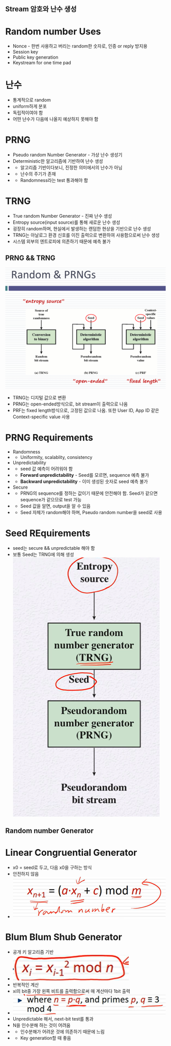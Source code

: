 ## Stream 암호와 난수 생성

# Random number Uses
- Nonce - 한번 사용하고 버리는 random한 숫자로, 인증 or reply 방지용
- Session key
- Public key generation
- Keystream for one time pad

# 난수
- 통계적으로 random
- uniform하게 분포
- 독립적이여야 함
- 어떤 난수가 다음에 나올지 예상하지 못해야 함

# PRNG
- Pseudo random Number Generator - 가상 난수 생성기
- Deterministic한 알고리즘에 기반하여 난수 생성
- - 알고리즘 기반이다보니, 진정한 의미에서의 난수가 아님
- - 난수의 주기가 존재
- - Randomness라는 test 통과해야 함

# TRNG
- True random Number Generator - 진짜 난수 생성
- Entropy source(input source)를 통해 새로운 난수 생성
- 굉장히 random하며, 현실에서 발생하는 랜덤한 현상을 기반으로 난수 생성
- TRNG는 아날로그 환경 신호를 이진 출력으로 변환하여 사용함으로써 난수 생성
- 시스템 외부의 엔트로피에 의존하기 때문에 예측 불가

## PRNG && TRNG
![alt text](image.png)
- TRNG는 디지털 값으로 변환
- PRNG는 open-ended방식으로, bit stream이 출력으로 나옴
- PRF는 fixed length방식으로, 고정된 값으로 나옴. 또한 User ID, App ID 같은 Context-specific value 사용

# PRNG Requirements
- Randomness
- - Uniformity, scalablity, consistency
- Unpredictability
- - seed 값 예측이 어려워야 함
- - **Forward unpredictability** - Seed를 모르면, sequence 예측 불가
- - **Backward unpredictability** - 이미 생성된 숫자로 seed 예측 불가
- Secure
- - PRNG의 sequence를 정하는 값이기 때문에 안전해야 함. Seed가 같으면 sequence가 같으므로 test 가능
- - Seed 값을 알면, output을 알 수 있음
- - Seed 자체가 random해야 하며, Pseudo random number을 seed로 사용

# Seed REquirements
- seed는 secure && unpredictable 해야 함
- 보통 Seed는 TRNG에 의해 생성 
![alt text](image-1.png)

## Random number Generator
# Linear Congruential Generator
- x0 = seed로 두고, 다음 x0을 구하는 방식
- 안전하지 않음
- ![alt text](image-2.png)

# Blum Blum Shub Generator
- 공개 키 알고리즘 기반
- ![alt text](image-3.png)
- 반복적인 계산
- xi의 bit중 가장 왼쪽 비트를 출력함으로써 매 계산마다 1bit 출력
- ![alt text](image-4.png)
- Unpredictable 해서, next-bit test를 통과
- N을 인수분해 하는 것이 어려움
- - 인수분해가 어려운 것에 의존하기 때문에 느림
- - Key generation할 때 좋음